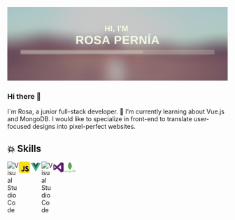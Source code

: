 ![banner-rosepernia](https://raw.githubusercontent.com/rosepernia/rosepernia/master/banner-git.png)
### Hi there 👋 
I´m Rosa, a junior full-stack developer.
🌱 I’m currently learning about Vue.js and MongoDB. I would like to specialize in front-end to translate user-focused designs into pixel-perfect websites.
<!--
**rosepernia/rosepernia** is a ✨ _special_ ✨ repository because its `README.md` (this file) appears on your GitHub profile.

Here are some ideas to get you started:

- 🔭 I’m currently working on ...
- 🌱 I’m currently learning ...
- 👯 I’m looking to collaborate on ...
- 🤔 I’m looking for help with ...
- 💬 Ask me about ...
- 📫 How to reach me: ...
- 😄 Pronouns: ...
- ⚡ Fun fact: ...
-->

## &#128165; Skills
<img align="left" alt="Visual Studio Code" width="26px" src="https://raw.githubusercontent.com/rosepernia/rosepernia/master/html5-icon.png" />
<img align="left" alt="Visual Studio Code" width="26px" src="https://raw.githubusercontent.com/rosepernia/rosepernia/master/js-icon.png" />
<img align="left" alt="Visual Studio Code" width="26px" src="https://raw.githubusercontent.com/rosepernia/rosepernia/master/vue-icon.png" />
<img align="left" alt="Visual Studio Code" width="26px" src="https://raw.githubusercontent.com/rosepernia/rosepernia/master/css-icon.png" />
<img align="left" alt="Visual Studio Code" width="26px" src="https://raw.githubusercontent.com/rosepernia/rosepernia/master/vs.png" />
<img align="left" alt="Visual Studio Code" width="26px" src="https://raw.githubusercontent.com/rosepernia/rosepernia/master/mongo.png" />



